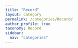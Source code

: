 ```yaml
---
title: "Record"
layout: category
permalink: /categories/Record/
author_profile: true
taxonomy: Record
sidebar:
  nav: "categories"
---
```

